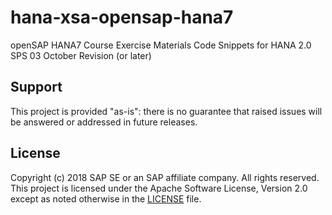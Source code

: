 # hana-xsa-opensap-hana7
openSAP HANA7 Course Exercise Materials Code Snippets for HANA 2.0 SPS 03 October Revision (or later)

## Support
This project is provided "as-is": there is no guarantee that raised issues will be answered or addressed in future releases.

## License

Copyright (c) 2018 SAP SE or an SAP affiliate company. All rights reserved.
This project is licensed under the Apache Software License, Version 2.0 except as noted otherwise in the [LICENSE](LICENSE) file.
